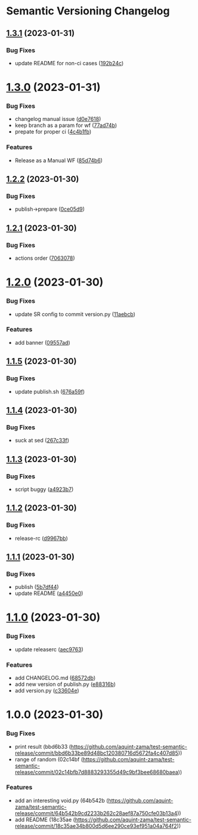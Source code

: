 # Semantic Versioning Changelog

## [1.3.1](https://github.com/aquint-zama/test-semantic-release/compare/v1.3.0...v1.3.1) (2023-01-31)


### Bug Fixes

* update README for non-ci cases ([192b24c](https://github.com/aquint-zama/test-semantic-release/commit/192b24c889d025fab3105af8aead592c330b455d))

# [1.3.0](https://github.com/aquint-zama/test-semantic-release/compare/v1.2.2...v1.3.0) (2023-01-31)


### Bug Fixes

* changelog manual issue ([d0e7618](https://github.com/aquint-zama/test-semantic-release/commit/d0e76184f1fccce0e1344bc56037145b0b79709c))
* keep branch as a param for wf ([77ad74b](https://github.com/aquint-zama/test-semantic-release/commit/77ad74bece355bc4087af3a0f7f437b52a0ddd91))
* prepate for proper ci ([4c4b1fb](https://github.com/aquint-zama/test-semantic-release/commit/4c4b1fbc03710ba22f3c1fd179a2573f927e4121))


### Features

* Release as a Manual WF ([85d74b6](https://github.com/aquint-zama/test-semantic-release/commit/85d74b66174bb457d2a9841b1efa3a4944c3dcdc))

## [1.2.2](https://github.com/aquint-zama/test-semantic-release/compare/v1.2.1...v1.2.2) (2023-01-30)


### Bug Fixes

* publish->prepare ([0ce05d9](https://github.com/aquint-zama/test-semantic-release/commit/0ce05d959b1a4b4f9942fdf7ca6ca78c5d9d0831))

## [1.2.1](https://github.com/aquint-zama/test-semantic-release/compare/v1.2.0...v1.2.1) (2023-01-30)


### Bug Fixes

* actions order ([7063078](https://github.com/aquint-zama/test-semantic-release/commit/70630787e66002f8f144a3794f6d281c17a83b67))

# [1.2.0](https://github.com/aquint-zama/test-semantic-release/compare/v1.1.5...v1.2.0) (2023-01-30)


### Bug Fixes

* update SR config to commit version.py ([11aebcb](https://github.com/aquint-zama/test-semantic-release/commit/11aebcba7f1cb870f53fbb4da8f56db011ef2751))


### Features

* add banner ([09557ad](https://github.com/aquint-zama/test-semantic-release/commit/09557ad65cb4237346ba43c77812e3062e736b60))

## [1.1.5](https://github.com/aquint-zama/test-semantic-release/compare/v1.1.4...v1.1.5) (2023-01-30)


### Bug Fixes

* update publish.sh ([676a59f](https://github.com/aquint-zama/test-semantic-release/commit/676a59f7737357fefbb5d4745b177107ae3b53b8))

## [1.1.4](https://github.com/aquint-zama/test-semantic-release/compare/v1.1.3...v1.1.4) (2023-01-30)


### Bug Fixes

* suck at sed ([267c33f](https://github.com/aquint-zama/test-semantic-release/commit/267c33f6a2ab7fc4795defba76ef8bb5a5c768f9))

## [1.1.3](https://github.com/aquint-zama/test-semantic-release/compare/v1.1.2...v1.1.3) (2023-01-30)


### Bug Fixes

* script buggy ([a4923b7](https://github.com/aquint-zama/test-semantic-release/commit/a4923b7874cd05eb1df2f79b8c0e17c4ecbe97b1))

## [1.1.2](https://github.com/aquint-zama/test-semantic-release/compare/v1.1.1...v1.1.2) (2023-01-30)


### Bug Fixes

* release-rc ([d9967bb](https://github.com/aquint-zama/test-semantic-release/commit/d9967bbe240ff857d4e7ca9781c81d5773994750))

## [1.1.1](https://github.com/aquint-zama/test-semantic-release/compare/v1.1.0...v1.1.1) (2023-01-30)


### Bug Fixes

* publish ([5b7df44](https://github.com/aquint-zama/test-semantic-release/commit/5b7df4490ff0bd911ef7c30dc78c5518df8af212))
* update README ([a4450e0](https://github.com/aquint-zama/test-semantic-release/commit/a4450e0caf83043ed6bf7ee928116c9a7499ea4c))

# [1.1.0](https://github.com/aquint-zama/test-semantic-release/compare/v1.0.0...v1.1.0) (2023-01-30)


### Bug Fixes

* update releaserc ([aec9763](https://github.com/aquint-zama/test-semantic-release/commit/aec9763f00a4699c95ace1b7ad32f734b501f8ac))


### Features

* add CHANGELOG.md ([68572db](https://github.com/aquint-zama/test-semantic-release/commit/68572db9dfc5eae04b332ade6ad4f1996ad18a31))
* add new version of publish.py ([e88316b](https://github.com/aquint-zama/test-semantic-release/commit/e88316bfd6b7a2345cab61daae4591091148670a))
* add version.py ([c33604e](https://github.com/aquint-zama/test-semantic-release/commit/c33604e459f5b072eda6b253fbf3d66171f53fa8))

# 1.0.0 (2023-01-30)

### Bug Fixes

* print result (bbd6b33 (https://github.com/aquint-zama/test-semantic-release/commit/bbd6b33be89d48bc120380716d5672fa4c407d85))
* range of random (02c14bf (https://github.com/aquint-zama/test-semantic-release/commit/02c14bfb7d8883293355d49c9bf3bee68680baea))

### Features

* add an interesting void.py (64b542b (https://github.com/aquint-zama/test-semantic-release/commit/64b542b9cd2233b262c28aef87a750cfe03b13a4))
* add README (18c35ae (https://github.com/aquint-zama/test-semantic-release/commit/18c35ae34b800d5d6ee290ce93ef951a04a764f2))
